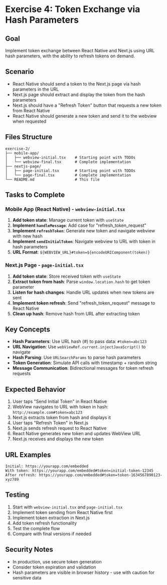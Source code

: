 # Exercise 4: Token Exchange via Hash Parameters

## Goal

Implement token exchange between React Native and Next.js using URL hash parameters, with the ability to refresh tokens on demand.

## Scenario

- React Native should send a token to the Next.js page via hash parameters in the URL
- Next.js page should extract and display the token from the hash parameters
- Next.js should have a "Refresh Token" button that requests a new token from React Native
- React Native should generate a new token and send it to the webview when requested

## Files Structure

```
exercise-2/
├── mobile-app/
│   ├── webview-initial.tsx    # Starting point with TODOs
│   └── webview-final.tsx      # Complete implementation
├── nextjs-page/
│   ├── page-initial.tsx       # Starting point with TODOs
│   └── page-final.tsx         # Complete implementation
└── README.md                  # This file
```

## Tasks to Complete

### Mobile App (React Native) - `webview-initial.tsx`

1. **Add token state**: Manage current token with `useState`
2. **Implement `handleMessage`**: Add case for "refresh_token_request"
3. **Implement `refreshToken`**: Generate new token and navigate webview with new hash
4. **Implement `sendInitialToken`**: Navigate webview to URL with token in hash parameters
5. **URL Format**: `${WEBVIEW_URL}#token=${encodeURIComponent(token)}`

### Next.js Page - `page-initial.tsx`

1. **Add token state**: Store received token with `useState`
2. **Extract token from hash**: Parse `window.location.hash` to get token parameter
3. **Listen for hash changes**: Handle URL updates when new tokens are sent
4. **Implement token refresh**: Send "refresh_token_request" message to React Native
5. **Clean up hash**: Remove hash from URL after extracting token

## Key Concepts

- **Hash Parameters**: Use URL hash (#) to pass data: `#token=abc123`
- **URL Navigation**: Use `webViewRef.current.injectJavaScript()` to navigate
- **Hash Parsing**: Use `URLSearchParams` to parse hash parameters
- **Token Generation**: Simulate API calls with timestamp + random string
- **Message Communication**: Bidirectional messages for token refresh requests

## Expected Behavior

1. User taps "Send Initial Token" in React Native
2. WebView navigates to URL with token in hash: `http://example.com#token=abc123`
3. Next.js extracts token from hash and displays it
4. User taps "Refresh Token" in Next.js
5. Next.js sends refresh request to React Native
6. React Native generates new token and updates WebView URL
7. Next.js receives and displays the new token

## URL Examples

```
Initial: https://yourapp.com/embedded
With token: https://yourapp.com/embedded#token=initial-token-12345
After refresh: https://yourapp.com/embedded#token=token-1634567890123-xyz789
```

## Testing

1. Start with `webview-initial.tsx` and `page-initial.tsx`
2. Implement token sending from React Native first
3. Implement token extraction in Next.js
4. Add token refresh functionality
5. Test the complete flow
6. Compare with final versions if needed

## Security Notes

- In production, use secure token generation
- Consider token expiration and validation
- Hash parameters are visible in browser history - use with caution for sensitive data
